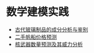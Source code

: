 # 数学建模实践

- [古代玻璃制品的成分分析与鉴别](./古代玻璃制品的成分分析与鉴别/SUMMARY.md)
- [二手帆船价格预测](./二手帆船价格预测/SUMMARY.md)
- [核武器数量预测及其威力分析](核武器数量预测及其威力分析)




